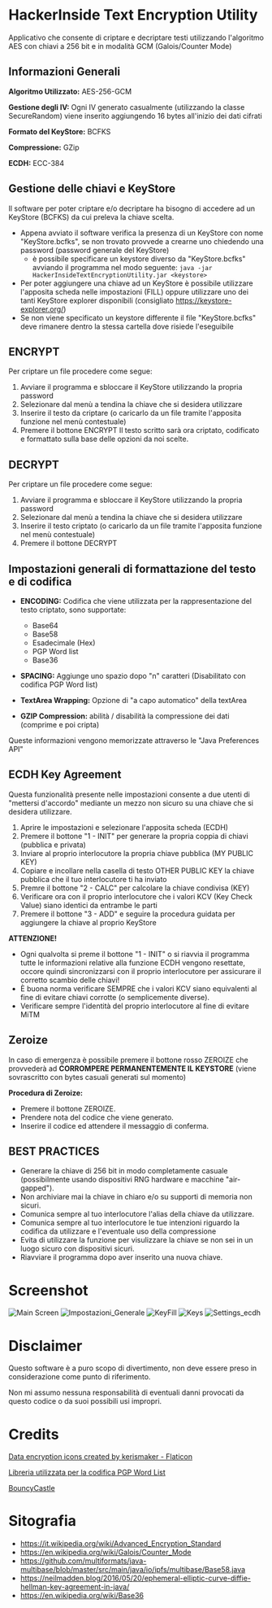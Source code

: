 # HackerInside Text Encryption Utility
Applicativo che consente di criptare e decriptare testi utilizzando l'algoritmo AES con chiavi a 256 bit e in modalità GCM (Galois/Counter Mode)

## Informazioni Generali
**Algoritmo Utilizzato:** AES-256-GCM

**Gestione degli IV:** Ogni IV generato casualmente (utilizzando la classe SecureRandom) viene inserito aggiungendo 16 bytes all'inizio dei dati cifrati

**Formato del KeyStore:** BCFKS

**Compressione:** GZip

**ECDH:** ECC-384

## Gestione delle chiavi e KeyStore
Il software per poter criptare e/o decriptare ha bisogno di accedere ad un KeyStore (BCFKS) da cui preleva la chiave scelta.
- Appena avviato il software verifica la presenza di un KeyStore con nome "KeyStore.bcfks", se non trovato provvede a crearne uno chiedendo una password (password generale del KeyStore)
	- è possibile specificare un keystore diverso da "KeyStore.bcfks" avviando il programma nel modo seguente: ```java -jar HackerInsideTextEncryptionUtility.jar <keystore>```
- Per poter aggiungere una chiave ad un KeyStore è possibile utilizzare l'apposita scheda nelle impostazioni (FILL) oppure utilizzare uno dei tanti KeyStore explorer disponibili (consigliato https://keystore-explorer.org/)
- Se non viene specificato un keystore differente il file "KeyStore.bcfks" deve rimanere dentro la stessa cartella dove risiede l'eseguibile

## ENCRYPT
Per criptare un file procedere come segue:
1) Avviare il programma e sbloccare il KeyStore utilizzando la propria password
2) Selezionare dal menù a tendina la chiave che si desidera utilizzare
3) Inserire il testo da criptare (o caricarlo da un file tramite l'apposita funzione nel menù contestuale)
4) Premere il bottone ENCRYPT
Il testo scritto sarà ora criptato, codificato e formattato sulla base delle opzioni da noi scelte.

## DECRYPT
Per criptare un file procedere come segue:
1) Avviare il programma e sbloccare il KeyStore utilizzando la propria password
2) Selezionare dal menù a tendina la chiave che si desidera utilizzare
3) Inserire il testo criptato (o caricarlo da un file tramite l'apposita funzione nel menù contestuale)
4) Premere il bottone DECRYPT

## Impostazioni generali di formattazione del testo e di codifica
- **ENCODING:** Codifica che viene utilizzata per la rappresentazione del testo criptato, sono supportate:
  - Base64
  - Base58
  - Esadecimale (Hex)
  - PGP Word list
  - Base36
  
- **SPACING:** Aggiunge uno spazio dopo "n" caratteri (Disabilitato con codifica PGP Word list)
- **TextArea Wrapping:** Opzione di "a capo automatico" della textArea
- **GZIP Compression:** abilità / disabilità la compressione dei dati (comprime e poi cripta)

Queste informazioni vengono memorizzate attraverso le "Java Preferences API"


## ECDH Key Agreement
Questa funzionalità presente nelle impostazioni consente a due utenti di "mettersi d'accordo" mediante un mezzo non sicuro su una chiave che si desidera utilizzare.
1) Aprire le impostazioni e selezionare l'apposita scheda (ECDH)
2) Premere il bottone "1 - INIT" per generare la propria coppia di chiavi (pubblica e privata)
3) Inviare al proprio interlocutore la propria chiave pubblica (MY PUBLIC KEY)
4) Copiare e incollare nella casella di testo OTHER PUBLIC KEY la chiave pubblica che il tuo interlocutore ti ha inviato
5) Premre il bottone "2 - CALC" per calcolare la chiave condivisa (KEY)
6) Verificare ora con il proprio interlocutore che i valori KCV (Key Check Value) siano identici da entrambe le parti
7) Premere il bottone "3 - ADD" e seguire la procedura guidata per aggiungere la chiave al proprio KeyStore

**ATTENZIONE!** 
- Ogni qualvolta si preme il bottone "1 - INIT" o si riavvia il programma tutte le informazioni relative alla funzione ECDH vengono resettate, occore quindi sincronizzarsi con il proprio interlocutore per assicurare il corretto scambio delle chiavi!
- È buona norma verificare SEMPRE che i valori KCV siano equivalenti al fine di evitare chiavi corrotte (o semplicemente diverse).
- Verificare sempre l'identità del proprio interlocutore al fine di evitare MiTM

## Zeroize
In caso di emergenza è possibile premere il bottone rosso ZEROIZE che provvederà ad **CORROMPERE PERMANENTEMENTE IL KEYSTORE** (viene sovrascritto con bytes casuali generati sul momento)

**Procedura di Zeroize:** 
- Premere il bottone ZEROIZE.
- Prendere nota del codice che viene generato.
- Inserire il codice ed attendere il messaggio di conferma.


## BEST PRACTICES
- Generare la chiave di 256 bit in modo completamente casuale (possibilmente usando dispositivi RNG hardware e macchine "air-gapped").
- Non archiviare mai la chiave in chiaro e/o su supporti di memoria non sicuri.
- Comunica sempre al tuo interlocutore l'alias della chiave da utilizzare.
- Comunica sempre al tuo interlocutore le tue intenzioni riguardo la codifica da utilizzare e l'eventuale uso della compressione
- Evita di utilizzare la funzione per visulizzare la chiave se non sei in un luogo sicuro con dispositivi sicuri.
- Riavviare il programma dopo aver inserito una nuova chiave.

# Screenshot
![Main Screen](https://github.com/FrancescoValentini/HackerInsideTextEncryptionUtility/blob/master/screenshot/Main.JPG)
![Impostazioni_Generale](https://github.com/FrancescoValentini/HackerInsideTextEncryptionUtility/blob/master/screenshot/Impostazioni_Generale.JPG)
![KeyFill](https://github.com/FrancescoValentini/HackerInsideTextEncryptionUtility/blob/master/screenshot/KeyFill.JPG)
![Keys](https://github.com/FrancescoValentini/HackerInsideTextEncryptionUtility/blob/master/screenshot/Keys.JPG)
![Settings_ecdh](https://github.com/FrancescoValentini/HackerInsideTextEncryptionUtility/blob/master/screenshot/Settings_ecdh.JPG)

# Disclaimer
Questo software è a puro scopo di divertimento, non deve essere preso in considerazione come punto di riferimento.

Non mi assumo nessuna responsabilità di eventuali danni provocati da questo codice o da suoi possibili usi impropri.

# Credits
<a href="https://www.flaticon.com/free-icons/data-encryption" title="data encryption icons">Data encryption icons created by kerismaker - Flaticon</a>

<a href="https://github.com/ZeroAlphaTech/j-pgp-wordlist" title="PGP Word list encoding library">Libreria utilizzata per la codifica PGP Word List</a>



<a href="https://www.bouncycastle.org/java.html" title="BouncyCastle Java library">BouncyCastle</a>

# Sitografia
- https://it.wikipedia.org/wiki/Advanced_Encryption_Standard
- https://en.wikipedia.org/wiki/Galois/Counter_Mode
- https://github.com/multiformats/java-multibase/blob/master/src/main/java/io/ipfs/multibase/Base58.java
- https://neilmadden.blog/2016/05/20/ephemeral-elliptic-curve-diffie-hellman-key-agreement-in-java/
- https://en.wikipedia.org/wiki/Base36